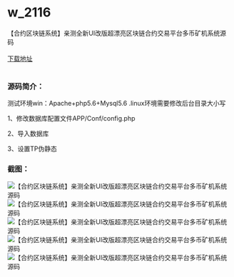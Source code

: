 # w_2116
【合约区块链系统】亲测全新UI改版超漂亮区块链合约交易平台多币矿机系统源码
<br/></br>
[下载地址](https://www.uuid2.com/2116.html "下载地址")
<br/></br>
<h3>源码简介：</h3>
<p>测试环境win：Apache+php5.6+Mysql5.6 .linux环境需要修改后台目录大小写<p>
<p>1、修改数据库配置文件APP/Conf/config.php<p>
<p>2、导入数据库<p>
<p>3、设置TP伪静态<p>
<h3>截图：</h3>
<img src="https://www.uuid2.com/wp-content/uploads/img/202205/6030e14419.jpg" alt="【合约区块链系统】亲测全新UI改版超漂亮区块链合约交易平台多币矿机系统源码"><img src="https://www.uuid2.com/wp-content/uploads/img/202205/6030e14595.jpg" alt="【合约区块链系统】亲测全新UI改版超漂亮区块链合约交易平台多币矿机系统源码"><img src="https://www.uuid2.com/wp-content/uploads/img/202205/6030e14509.jpg" alt="【合约区块链系统】亲测全新UI改版超漂亮区块链合约交易平台多币矿机系统源码"><img src="https://www.uuid2.com/wp-content/uploads/img/202205/6030e14405.jpg" alt="【合约区块链系统】亲测全新UI改版超漂亮区块链合约交易平台多币矿机系统源码"><img src="https://www.uuid2.com/wp-content/uploads/img/202205/6030e14910.jpg" alt="【合约区块链系统】亲测全新UI改版超漂亮区块链合约交易平台多币矿机系统源码">
